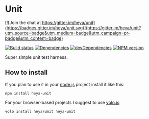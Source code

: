 # Unit

[![Join the chat at https://gitter.im/heya/unit](https://badges.gitter.im/heya/unit.svg)](https://gitter.im/heya/unit?utm_source=badge&utm_medium=badge&utm_campaign=pr-badge&utm_content=badge)

[![Build status][travis-image]][travis-url]
[![Dependencies][deps-image]][deps-url]
[![devDependencies][dev-deps-image]][dev-deps-url]
[![NPM version][npm-image]][npm-url]


Super simple unit test harness.

## How to install

If you plan to use it in your [node.js](http://nodejs.org) project install it
like this:

```
npm install heya-unit
```

For your browser-based projects I suggest to use [volo.js](http://volojs.org):

```
volo install heya/unit heya-unit
```

[npm-image]:      https://img.shields.io/npm/v/heya-unit.svg
[npm-url]:        https://npmjs.org/package/heya-unit
[deps-image]:     https://img.shields.io/david/heya/unit.svg
[deps-url]:       https://david-dm.org/heya/unit
[dev-deps-image]: https://img.shields.io/david/dev/heya/unit.svg
[dev-deps-url]:   https://david-dm.org/heya/unit#info=devDependencies
[travis-image]:   https://img.shields.io/travis/heya/unit.svg
[travis-url]:     https://travis-ci.org/heya/unit
